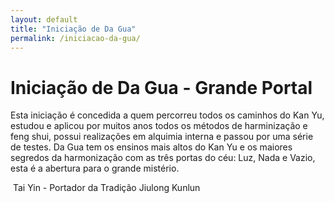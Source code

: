 ```yaml
---
layout: default
title: "Iniciação de Da Gua"
permalink: /iniciacao-da-gua/
---
```


# Iniciação de Da Gua - Grande Portal
 

Esta iniciação é concedida a quem percorreu todos os caminhos do Kan Yu, estudou e aplicou por muitos anos todos os métodos de harminização e feng shui, possui realizações em alquimia interna e passou por uma série de testes. Da Gua tem os ensinos mais altos do Kan Yu e os maiores segredos da harmonização com as três portas do céu: Luz, Nada e Vazio, esta é a abertura para o grande mistério.  

​
Tai Yin - Portador da Tradição Jiulong Kunlun